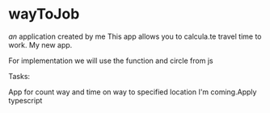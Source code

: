 # wayToJob
<i>an</i> application created by me
This app allows you to calcula.te travel time to work. 
My new app.

For implementation we will use the function and circle from js

Tasks:

App for count way and time on way to specified location
I'm coming.Apply typescript
